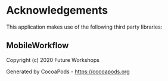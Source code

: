 # Acknowledgements
This application makes use of the following third party libraries:

## MobileWorkflow

Copyright (c) 2020 Future Workshops

Generated by CocoaPods - https://cocoapods.org
